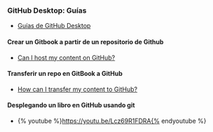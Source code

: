 ### GitHub Desktop: Guías

* [Guías de GitHub Desktop](https://help.github.com/desktop/guides/)

#### Crear un Gitbook a partir de un repositorio de Github
* [Can I host my content on GitHub?](https://help.gitbook.com/github/can-i-host-on-github.html)

#### Transferir un repo en GitBook a GitHub
* [How can I transfer my content to GitHub?](https://help.gitbook.com/github/how-can-i-export-to-repo.html)

#### Desplegando un libro en GitHub usando git
* {% youtube %}https://youtu.be/Lcz69R1FDRA{% endyoutube %}

